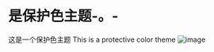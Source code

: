 # 是保护色主题-。-
这是一个保护色主题
This is a protective color theme
![image](https://github.com/ButBueatiful/dotvim/raw/master/screenshots/vim-screenshot.jpg)